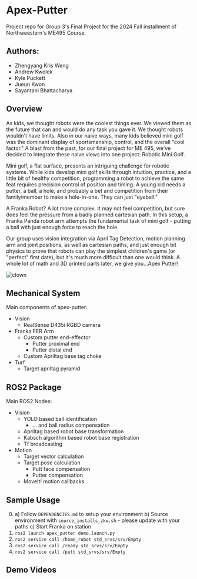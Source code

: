 # Apex-Putter
Project repo for Group 3's Final Project for the 2024 Fall installment of Northweestern's ME495 Course.

## Authors:
- Zhengyang Kris Weng
- Andrew Kwolek
- Kyle Puckett
- Jueun Kwon
- Sayantani Bhattacharya 



## Overview
As kids, we thought robots were the coolest things ever. We viewed them as the future that can and would do any task you gave it. We thought robots wouldn't have limits. Also in our naive ways, many kids believed mini golf was the dominant display of sportsmanship, control, and the overall "cool factor." A blast from the past, for our final project for ME 495, we've decided to integrate these naive views into one project: Robotic Mini Golf.

Mini golf, a flat surface, presents an intriguing challenge for robotic systems. While kids develop mini golf skills through intuition, practice, and a little bit of healthy competition, programming a robot to achieve the same feat requires precision control of position and timing. A young kid needs a putter, a ball, a hole, and probably a bet and competition from their family/member to make a hole-in-one. They can just "eyeball."

A Franka Robot? A lot more complex. It may not feel competition, but sure does feel the pressure from a badly planned cartesian path. In this setup, a Franka Panda robot arm attempts the fundamental task of mini golf - putting a ball with just enough force to reach the hole. 

Our group uses vision integration via April Tag Detection, motion planning arm and joint positions, as well as cartesian paths, and just enough bit physics to prove that robots can play the simplest children's game (or "perfect" first date), but it's much more difficult than one would think. A whole lot of math and 3D printed parts later, we give you...Apex Putter!

![clown](https://media1.giphy.com/media/dVLAuRFgEsjCw/200w.gif?cid=6c09b952rgld8zt5pfe67ng0yz2zz934dsd5us8qnwjw3roz&ep=v1_gifs_search&rid=200w.gif&ct=g)

## Mechanical System
Main components of apex-putter:
- Vision
    - RealSense D435i RGBD camera
- Franka FER Arm
    - Custom putter end-effector
        - Putter proximal end
        - Putter distal end
    - Custom Apriltag base tag choke
- Turf
    - Target apriltag pyramid

## ROS2 Package
Main ROS2 Nodes:
- Vision
    - YOLO based ball identification
        - ... and ball radius compensation
    - Apriltag based robot base transformation
    - Kabsch algorithm based robot base registration
    - Tf broadcasting
- Motion
    - Target vector calculation
    - Target pose calculation
        - Putt face compensation
        - Putter compensation
    - MoveIt! motion callbacks

## Sample Usage
0. a) Follow `DEPENDENCIES.md` to setup your environment b) Source environment with `source_installs_zkw.sh` - please update with your paths c) Start Franka on station
1. `ros2 launch apex_putter demo.launch.py`
2. `ros2 service call /home_robot std_srvs/srv/Empty`
3. `ros2 service call /ready std_srvs/srv/Empty`
4. `ros2 service call /putt std_srvs/srv/Empty`

## Demo Videos
